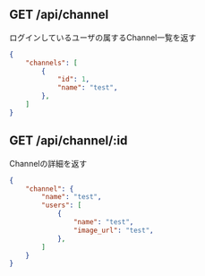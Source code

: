 ## GET /api/channel

ログインしているユーザの属するChannel一覧を返す

```json
{
	"channels": [
		{
			"id": 1,
			"name": "test",
		},
	]
}
```

## GET /api/channel/:id

Channelの詳細を返す

```json
{
	"channel": {
		"name": "test",
		"users": [
			{
				"name": "test",
				"image_url": "test",
			},
		]
	}
}
```
